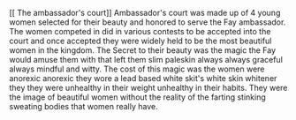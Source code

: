 [[ The ambassador's court]]
 Ambassador's court was made up of 4 young women selected for their beauty and honored to serve the Fay ambassador. The women competed in did in various contests to be accepted into the court and once accepted they were widely held to be the most beautiful women in the kingdom. The Secret to their beauty was the magic the Fay would amuse them with that left them slim paleskin always always graceful always mindful and witty. The cost of this magic was the women were anorexic anorexic they wore a lead based white skit's white skin whitener they they were unhealthy in their weight unhealthy in their habits. They were the image of beautiful women without the reality of the farting stinking sweating bodies that women really have.
